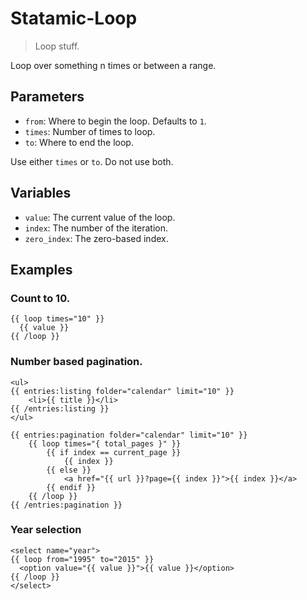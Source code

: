 Statamic-Loop
=============

> Loop stuff.

Loop over something n times or between a range.

## Parameters

* `from`: Where to begin the loop. Defaults to `1`.
* `times`: Number of times to loop.
* `to`: Where to end the loop.

Use either `times` or `to`. Do not use both.

## Variables

* `value`: The current value of the loop.
* `index`: The number of the iteration.  
* `zero_index`: The zero-based index.


## Examples

### Count to 10.

~~~
{{ loop times="10" }}
  {{ value }}
{{ /loop }}
~~~

### Number based pagination.

~~~
<ul>
{{ entries:listing folder="calendar" limit="10" }}
	<li>{{ title }}</li>
{{ /entries:listing }}
</ul>

{{ entries:pagination folder="calendar" limit="10" }}
	{{ loop times="{ total_pages }" }}
		{{ if index == current_page }}
			{{ index }}
		{{ else }}
			<a href="{{ url }}?page={{ index }}">{{ index }}</a>
		{{ endif }}
	{{ /loop }}
{{ /entries:pagination }}
~~~

### Year selection

~~~
<select name="year">
{{ loop from="1995" to="2015" }}
  <option value="{{ value }}">{{ value }}</option>
{{ /loop }}
</select>
~~~
